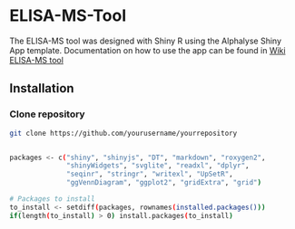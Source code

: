 # ELISA-MS-Tool

The ELISA-MS tool was designed with Shiny R using the Alphalyse Shiny App template. Documentation on how to use the app can be found in [Wiki ELISA-MS tool](https://github.com/PGranjo/ELISA-MS-Tool/wiki)


## Installation

### Clone repository

```bash
git clone https://github.com/yourusername/yourrepository


packages <- c("shiny", "shinyjs", "DT", "markdown", "roxygen2",
              "shinyWidgets", "svglite", "readxl", "dplyr",
              "seqinr", "stringr", "writexl", "UpSetR", 
              "ggVennDiagram", "ggplot2", "gridExtra", "grid")

# Packages to install
to_install <- setdiff(packages, rownames(installed.packages()))
if(length(to_install) > 0) install.packages(to_install)

